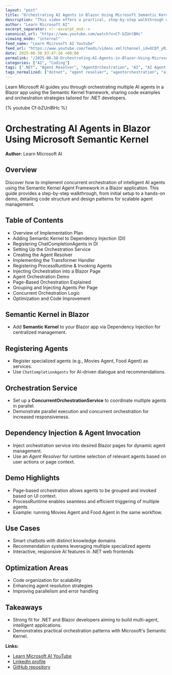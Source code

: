 ```yaml
---
layout: "post"
title: "Orchestrating AI Agents in Blazor Using Microsoft Semantic Kernel"
description: "This video offers a practical, step-by-step walkthrough of implementing concurrent AI agent orchestration in a Blazor application using Microsoft's Semantic Kernel Agent Framework. Viewers will see how to set up Semantic Kernel, register and coordinate multiple agents, and leverage dependency injection to build interactive AI-powered Blazor frontends. The demo covers both code structure and real-world applications like chatbots and recommendation systems, focusing on parallel execution and clean orchestration patterns tailored for .NET developers."
author: "Learn Microsoft AI"
excerpt_separator: <!--excerpt_end-->
canonical_url: "https://www.youtube.com/watch?v=Cf-bZUnlBHc"
viewing_mode: "internal"
feed_name: "Learn Microsoft AI Youtube"
feed_url: "https://www.youtube.com/feeds/videos.xml?channel_id=UCQf_yRJpsfyEiWWpt1MZ6vA"
date: 2025-06-30 03:47:16 +00:00
permalink: "/2025-06-30-Orchestrating-AI-Agents-in-Blazor-Using-Microsoft-Semantic-Kernel.html"
categories: ["AI", "Coding"]
tags: [".NET", "Agent Resolver", "AgentOrchestration", "AI", "AI Agent Orchestration", "AI in Blazor", "AIinBlazor", "Blazor", "ChatCompletionAgents", "Coding", "Concurrent Orchestration", "ConcurrentOrchestration", "Dependency Injection", "DotNetAI", "Microsoft AI", "MicrosoftAI", "Multi Agent Systems", "MultiAgent", "Orchestration Service", "ProcessRuntime", "Semantic Kernel", "Videos"]
tags_normalized: ["dotnet", "agent resolver", "agentorchestration", "ai", "ai agent orchestration", "ai in blazor", "aiinblazor", "blazor", "chatcompletionagents", "coding", "concurrent orchestration", "concurrentorchestration", "dependency injection", "dotnetai", "microsoft ai", "microsoftai", "multi agent systems", "multiagent", "orchestration service", "processruntime", "semantic kernel", "videos"]
---
```


Learn Microsoft AI guides you through orchestrating multiple AI agents in a Blazor app using the Semantic Kernel framework, sharing code examples and orchestration strategies tailored for .NET developers.<!--excerpt_end-->

{% youtube Cf-bZUnlBHc %}

# Orchestrating AI Agents in Blazor Using Microsoft Semantic Kernel

**Author:** Learn Microsoft AI

## Overview

Discover how to implement concurrent orchestration of intelligent AI agents using the Semantic Kernel Agent Framework in a Blazor application. This guide provides a step-by-step walkthrough, from initial setup to a hands-on demo, detailing code structure and design patterns for scalable agent management.

## Table of Contents

- Overview of Implementation Plan
- Adding Semantic Kernel to Dependency Injection (DI)
- Registering ChatCompletionAgents in DI
- Setting Up the Orchestration Service
- Creating the Agent Resolver
- Implementing the Transformer Handler
- Registering ProcessRuntime & Invoking Agents
- Injecting Orchestration into a Blazor Page
- Agent Orchestration Demo
- Page-Based Orchestration Explained
- Grouping and Injecting Agents Per Page
- Concurrent Orchestration Logic
- Optimization and Code Improvement

## Semantic Kernel in Blazor

- Add **Semantic Kernel** to your Blazor app via Dependency Injection for centralized management.

## Registering Agents

- Register specialized agents (e.g., Movies Agent, Food Agent) as services.
- Use `ChatCompletionAgents` for AI-driven dialogue and recommendations.

## Orchestration Service

- Set up a **ConcurrentOrchestrationService** to coordinate multiple agents in parallel.
- Demonstrate parallel execution and concurrent orchestration for increased responsiveness.

## Dependency Injection & Agent Invocation

- Inject orchestration service into desired Blazor pages for dynamic agent management.
- Use an *Agent Resolver* for runtime selection of relevant agents based on user actions or page context.

## Demo Highlights

- Page-based orchestration allows agents to be grouped and invoked based on UI context.
- ProcessRuntime enables seamless and efficient triggering of multiple agents.
- Example: running Movies Agent and Food Agent in the same workflow.

## Use Cases

- Smart chatbots with distinct knowledge domains
- Recommendation systems leveraging multiple specialized agents
- Interactive, responsive AI features in .NET web frontends

## Optimization Areas

- Code organization for scalability
- Enhancing agent resolution strategies
- Improving parallelism and error handling

## Takeaways

- Strong fit for .NET and Blazor developers aiming to build multi-agent, intelligent applications.
- Demonstrates practical orchestration patterns with Microsoft's Semantic Kernel.

**Links:**

- [Learn Microsoft AI YouTube](https://www.youtube.com/channel/UCQf_yRJpsfyEiWWpt1MZ6vA)
- [LinkedIn profile](https://www.linkedin.com/in/rvinothrajendran/)
- [GitHub repository](https://github.com/rvinothrajendran)
